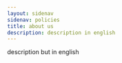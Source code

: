 ```yaml
---
layout: sidenav
sidenav: policies
title: about us
description: description in english
---
```

description but in english